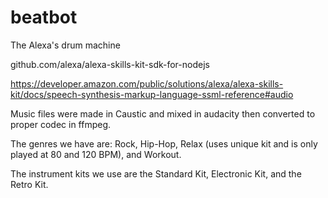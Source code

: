 # beatbot
The Alexa's drum machine

github.com/alexa/alexa-skills-kit-sdk-for-nodejs

https://developer.amazon.com/public/solutions/alexa/alexa-skills-kit/docs/speech-synthesis-markup-language-ssml-reference#audio

Music files were made in Caustic and mixed in audacity then converted to proper codec in ffmpeg.

The genres we have are: Rock, Hip-Hop, Relax (uses unique kit and is only played at 80 and 120 BPM), and Workout.

The instrument kits we use are the Standard Kit, Electronic Kit, and the Retro Kit.
